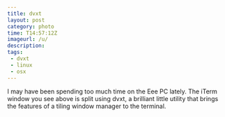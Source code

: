 ```yaml
---
title: dvxt
layout: post
category: photo
time: T14:57:12Z
imageurl: /u/
description: 
tags:
 - dvxt
 - linux
 - osx
---
```


I may have been spending too much time on the Eee PC lately. The iTerm window you see above is split using dvxt, a brilliant little utility that brings the features of a tiling window manager to the terminal.
